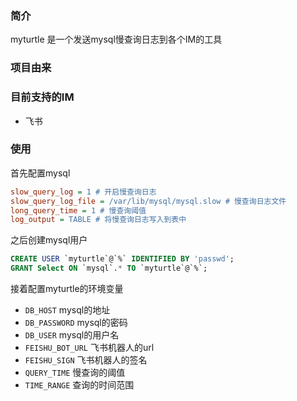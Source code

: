 ### 简介

myturtle 是一个发送mysql慢查询日志到各个IM的工具

### 项目由来

### 目前支持的IM

- 飞书

### 使用

首先配置mysql

```ini
slow_query_log = 1 # 开启慢查询日志
slow_query_log_file = /var/lib/mysql/mysql.slow # 慢查询日志文件
long_query_time = 1 # 慢查询阈值
log_output = TABLE # 将慢查询日志写入到表中
```

之后创建mysql用户

```sql
CREATE USER `myturtle`@`%` IDENTIFIED BY 'passwd';
GRANT Select ON `mysql`.* TO `myturtle`@`%`;
```

接着配置myturtle的环境变量

- `DB_HOST` mysql的地址
- `DB_PASSWORD` mysql的密码
- `DB_USER` mysql的用户名
- `FEISHU_BOT_URL` 飞书机器人的url
- `FEISHU_SIGN` 飞书机器人的签名
- `QUERY_TIME` 慢查询的阈值
- `TIME_RANGE` 查询的时间范围



